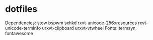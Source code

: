 # dotfiles

Dependencies: stow bspwm sxhkd rxvt-unicode-256xresources rxvt-unicode-terminfo urxvt-clipboard urxvt-vtwheel
Fonts: termsyn, fontawesome
